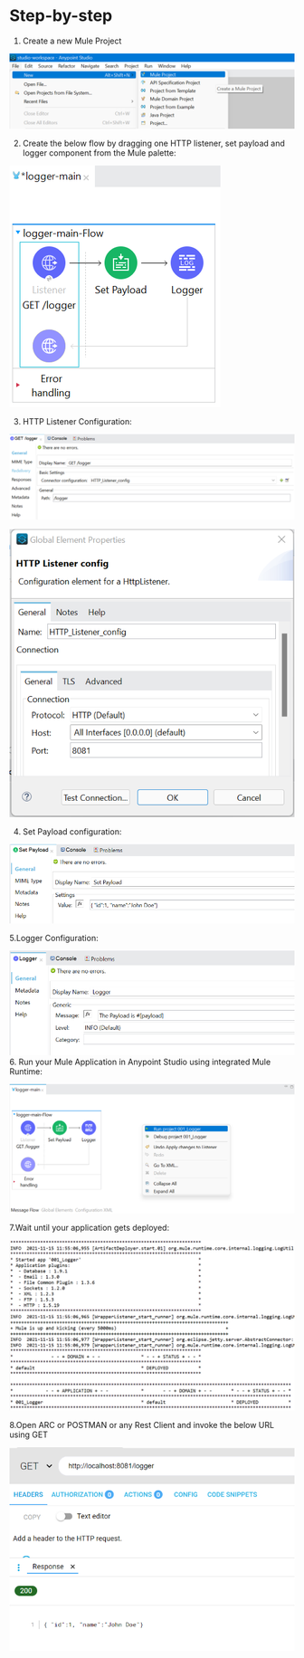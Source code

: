 # Step-by-step

1. Create a new Mule Project

  ![images](/001_Logger/images/1-open-new-project.png)
 
2. Create the below flow by dragging one HTTP listener, set payload and logger component from the Mule palette:

  ![images](/001_Logger/images/2-create-flow.png) 

3. HTTP Listener Configuration:

  ![images](/001_Logger/images/3-http-config.png) 

  ![images](/001_Logger/images/4-http-listener-config.png) 

4. Set Payload configuration:

  ![images](/001_Logger/images/5-set-payload-config.png) 

5.Logger Configuration:

  ![images](/001_Logger/images/6-logger-config.png) 
6. Run your Mule Application in Anypoint Studio using integrated Mule Runtime:

  ![images](/001_Logger/images/7-run-application.png) 

7.Wait until your application gets deployed:

  ![images](/001_Logger/images/8-runtime-console.png) 

8.Open ARC or POSTMAN or any Rest Client and invoke the below URL using GET

  ![images](/001_Logger/images/9-arc-test.png)
 
